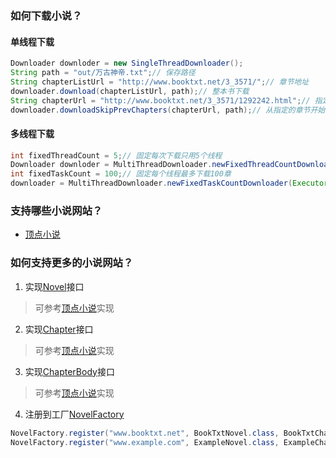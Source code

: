 ### 如何下载小说？
#### 单线程下载
```java
Downloader downloder = new SingleThreadDownloader();
String path = "out/万古神帝.txt";// 保存路径
String chapterListUrl = "http://www.booktxt.net/3_3571/";// 章节地址
downloader.download(chapterListUrl, path);// 整本书下载
String chapterUrl = "http://www.booktxt.net/3_3571/1292242.html";// 指定的章节
downloader.downloadSkipPrevChapters(chapterUrl, path);// 从指定的章节开始下载所有章节
```
#### 多线程下载
```java
int fixedThreadCount = 5;// 固定每次下载只用5个线程
Downloader downloder = MultiThreadDownloader.newFixedThreadCountDownloader(Executors.newCachedThreadPool(), fixedThreadCount);
int fixedTaskCount = 100;// 固定每个线程最多下载100章
downloader = MultiThreadDownloader.newFixedTaskCountDownloader(Executors.newCachedThreadPool(), fixedTaskCount);
```
### 支持哪些小说网站？
- [顶点小说](http://www.booktxt.net)
### 如何支持更多的小说网站？
1. 实现[Novel](src/main/java/com/ifengxue/novel/Novel.java)接口
> 可参考[顶点小说](src/main/java/com/ifengxue/novel/BookTxtNovel.java)实现

2. 实现[Chapter](src/main/java/com/ifengxue/novel/chapter/Chapter.java)接口
> 可参考[顶点小说](src/main/java/com/ifengxue/novel/chapter/BookTxtChapter.java)实现

3. 实现[ChapterBody](src/main/java/com/ifengxue/novel/chapter/ChapterBody.java)接口
> 可参考[顶点小说](src/main/java/com/ifengxue/novel/chapter/BookTxtChapterBody.java)实现

4. 注册到工厂[NovelFactory](src/main/java/com/ifengxue/novel/NovelFactory.java)
```java
NovelFactory.register("www.booktxt.net", BookTxtNovel.class, BookTxtChapterBody.class);
NovelFactory.register("www.example.com", ExampleNovel.class, ExampleChapterBody.class);
```